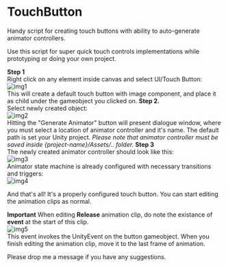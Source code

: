 # TouchButton
Handy script for creating touch buttons with ability to auto-generate animator controllers.

Use this script for super quick touch controls implementations while prototyping or doing your own project.

__Step 1__  
  Right click on any element inside canvas and select UI/Touch Button:  
  ![img1](http://rebound.studio/create_touchButton.png)  
  This will create a default touch button with image component, and place it as child under the gameobject you clicked on.
__Step 2.__  
  Select newly created object:  
  ![img2](http://rebound.studio/generate_promt.png "Press button!")  
  Hitting the "Generate Animator" button will present dialogue window, where you must select a location of animator
  controller and it's name. The default path is set your Unity project.
  _Please note that animator controller must be saved inside {project-name}/Assets/.. folder._
__Step 3__  
  The newly created animator controller should look like this:  
  ![img3](http://rebound.studio/generate_prompt.png "Receive bacon!")  
  Animator state machine is already configured with necessary transitions and triggers:  
  ![img4](http://rebound.studio/controllerView.png)  
  
And that's all! It's a properly configured touch button. You can start editing the animation clips as normal.

__Important__
  When editing __Release__ animation clip, do note the existance of __event__ at the start of this clip.  
  ![img5](http://rebound.studio/animationEvent.png)  
  This event invokes the UnityEvent on the button gameobject. When you finish editing the animation clip, move it to the
  last frame of animation.
  
Please drop me a message if you have any suggestions.
